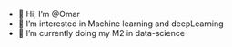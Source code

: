 - 👋 Hi, I’m @Omar
- 👀 I’m interested in Machine learning and deepLearning
- 🌱 I’m currently doing my M2 in data-science

<!---
Omar/aio152 is a ✨ special ✨ repository for my projects `README.md` (this file) appears on your GitHub profile.
You can click the Preview link to take a look at your changes.
--->
